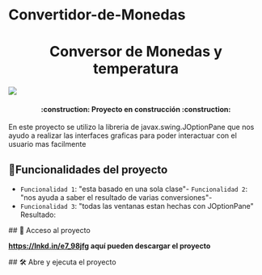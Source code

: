 # Convertidor-de-Monedas
<h1 align="center">Conversor de Monedas y temperatura</h1>
<img src="https://github.com/Maynor06/Convertidor-de-Monedas/assets/134113042/51b98aa1-1c7a-4a4b-b8bf-f072ccf0661a" align="center">

<h4 align="center">:construction: Proyecto en construcción :construction:</h4>

<p>En este proyecto se utilizo la libreria de javax.swing.JOptionPane que nos ayudo a realizar las interfaces graficas para poder
interactuar con el usuario mas facilmente</p>

## :hammer:Funcionalidades del proyecto

- `Funcionalidad 1`: "esta basado en una sola clase"- `Funcionalidad 2`: "nos ayuda a saber el resultado de varias conversiones"-
- `Funcionalidad 3`: "todas las ventanas estan hechas con JOptionPane"
Resultado:

\## 📁 Acceso al proyecto

**https://lnkd.in/e7_98jfg aquí pueden descargar el proyecto**

\## 🛠️ Abre y ejecuta el proyecto
